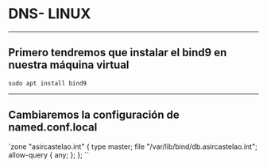 # DNS- LINUX
---------------------
## Primero tendremos que instalar el bind9 en nuestra máquina virtual
`sudo apt install bind9`

---------------------
 ## Cambiaremos la configuración de named.conf.local
`zone "asircastelao.int" {
	type master;
	file "/var/lib/bind/db.asircastelao.int";
	allow-query {
		any;
		};
	};
``
##
